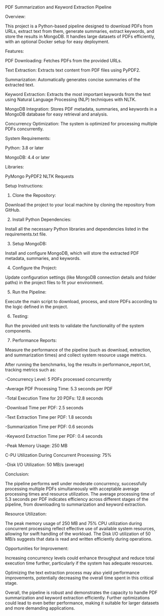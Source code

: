PDF Summarization and Keyword Extraction Pipeline

Overview:

This project is a Python-based pipeline designed to download PDFs from URLs, extract text from them, generate summaries, extract keywords, and store the results in MongoDB. It handles large datasets of PDFs 
efficiently, with an optional Docker setup for easy deployment.

Features:

PDF Downloading: Fetches PDFs from the provided URLs.

Text Extraction: Extracts text content from PDF files using PyPDF2.

Summarization: Automatically generates concise summaries of the extracted text.

Keyword Extraction: Extracts the most important keywords from the text using Natural Language Processing (NLP) techniques with NLTK.

MongoDB Integration: Stores PDF metadata, summaries, and keywords in a MongoDB database for easy retrieval and analysis.

Concurrency Optimization: The system is optimized for processing multiple PDFs concurrently.


System Requirements:

Python: 3.8 or later

MongoDB: 4.4 or later

Libraries:

PyMongo
PyPDF2
NLTK
Requests


Setup Instructions:


1. Clone the Repository:

Download the project to your local machine by cloning the repository from GitHub.

2. Install Python Dependencies:

Install all the necessary Python libraries and dependencies listed in the requirements.txt file.

3. Setup MongoDB:

Install and configure MongoDB, which will store the extracted PDF metadata, summaries, and keywords.

4. Configure the Project:

Update configuration settings (like MongoDB connection details and folder paths) in the project files to fit your environment.

5. Run the Pipeline:

Execute the main script to download, process, and store PDFs according to the logic defined in the project.

6. Testing:

Run the provided unit tests to validate the functionality of the system components.

7. Performance Reports:

Measure the performance of the pipeline (such as download, extraction, and summarization times) and collect system resource usage metrics.

After running the benchmarks, log the results in performance_report.txt, tracking metrics such as:


-Concurrency Level: 5 PDFs processed concurrently

-Average PDF Processing Time: 5.3 seconds per PDF

-Total Execution Time for 20 PDFs: 12.8 seconds

-Download Time per PDF: 2.5 seconds

-Text Extraction Time per PDF: 1.8 seconds

-Summarization Time per PDF: 0.6 seconds

-Keyword Extraction Time per PDF: 0.4 seconds

-Peak Memory Usage: 250 MB

C-PU Utilization During Concurrent Processing: 75%

-Disk I/O Utilization: 50 MB/s (average)


Conclusion:


The pipeline performs well under moderate concurrency, successfully processing multiple PDFs simultaneously with acceptable average processing times and resource utilization. The average processing time of 5.3 
seconds per PDF indicates efficiency across different stages of the pipeline, from downloading to summarization and keyword extraction.


Resource Utilization:


The peak memory usage of 250 MB and 75% CPU utilization during concurrent processing reflect effective use of available system resources, allowing for swift handling of the workload.
The Disk I/O utilization of 50 MB/s suggests that data is read and written efficiently during operations.


Opportunities for Improvement:


Increasing concurrency levels could enhance throughput and reduce total execution time further, particularly if the system has adequate resources.

Optimizing the text extraction process may also yield performance improvements, potentially decreasing the overall time spent in this critical stage.

Overall, the pipeline is robust and demonstrates the capacity to handle PDF summarization and keyword extraction efficiently. Further optimizations could lead to even better performance, making it suitable for larger datasets and more demanding applications.









